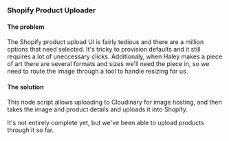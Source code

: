 ### Shopify Product Uploader


#### The problem

The Shopify product upload UI is fairly tedious and there are a million options that need selected. It's tricky to provision defaults and it still requires a lot of uneccessary clicks. Additionaly, when Haley makes a piece of art there are several formats and sizes we'll need the piece in, so we need to route the image through a tool to handle resizing for us.

#### The solution
This node script allows uploading to Cloudinary for image hosting, and then takes the image and product details and uploads it into Shopify.

It's not entirely complete yet, but we've been able to upload products through it so far.



